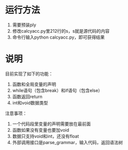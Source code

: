 # 运行方法

1. 需要预装ply  
2. 修改calcyacc.py里212行的s，s就是源代码的内容  
3. 命令行输入python calcyacc.py，即可获得结果

# 说明

目前实现了如下的功能：

1. 函数和全局变量的声明
2. while语句（包含break）和if语句（包含else）
3. 函数返回return
4. int和void数据类型

注意事项：

1. 一个代码段里变量的声明需要放在最前面
2. 函数如果没有变量也要加void
3. 数据只支持void和int，还没有float
4. 外部调用接口是parse_grammar，输入代码，返回语法树